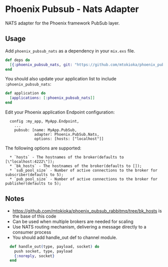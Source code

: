 Phoenix Pubsub - Nats Adapter
=================================

NATS adapter for the Phoenix framework PubSub layer.

## Usage

Add `phoenix_pubsub_nats` as a dependency in your `mix.exs` file.

```elixir
def deps do
  [{:phoenix_pubsub_nats, git: "https://github.com/mtokioka/phoenix_pubsub_nats.git"}]
end
```

You should also update your application list to include `:phoenix_pubsub_nats`:

```elixir
def application do
  [applications: [:phoenix_pubsub_nats]]
end

```

Edit your Phoenix application Endpoint configuration:

      config :my_app, MyApp.Endpoint,
        ...
        pubsub: [name: MyApp.PubSub,
                 adapter: Phoenix.PubSub.Nats,
                 options: [hosts: ["localhost"]]


The following options are supported:

      * `hosts` - The hostnames of the broker(defaults to [\"localhost:4222\"]);
      * `bk_hosts` - The hostnames of the broker(defaults to []);
      * `sub_pool_size` - Number of active connections to the broker for subscriber(defaults to 5);
      * `pub_pool_size` - Number of active connections to the broker for publisher(defaults to 5);


## Notes
* https://github.com/mtokioka/phoenix_pubsub_rabbitmq/tree/bk_hosts is the base of this code
* Can be used when multiple brokers are needed for scaling
* Use NATS routing mechanism, delivering a message directly to a consumer process
* You should add handle_out def to channel module.

```elixir
  def handle_out(type, payload, socket) do
    push socket, type, payload
    {:noreply, socket}
  end
```

